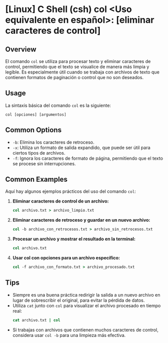 # [Linux] C Shell (csh) col <Uso equivalente en español>: [eliminar caracteres de control]

## Overview
El comando `col` se utiliza para procesar texto y eliminar caracteres de control, permitiendo que el texto se visualice de manera más limpia y legible. Es especialmente útil cuando se trabaja con archivos de texto que contienen formatos de paginación o control que no son deseados.

## Usage
La sintaxis básica del comando `col` es la siguiente:

```
col [opciones] [argumentos]
```

## Common Options
- `-b`: Elimina los caracteres de retroceso.
- `-x`: Utiliza un formato de salida expandido, que puede ser útil para ciertos tipos de archivos.
- `-f`: Ignora los caracteres de formato de página, permitiendo que el texto se procese sin interrupciones.

## Common Examples
Aquí hay algunos ejemplos prácticos del uso del comando `col`:

1. **Eliminar caracteres de control de un archivo:**
   ```csh
   col archivo.txt > archivo_limpio.txt
   ```

2. **Eliminar caracteres de retroceso y guardar en un nuevo archivo:**
   ```csh
   col -b archivo_con_retrocesos.txt > archivo_sin_retrocesos.txt
   ```

3. **Procesar un archivo y mostrar el resultado en la terminal:**
   ```csh
   col archivo.txt
   ```

4. **Usar col con opciones para un archivo específico:**
   ```csh
   col -f archivo_con_formato.txt > archivo_procesado.txt
   ```

## Tips
- Siempre es una buena práctica redirigir la salida a un nuevo archivo en lugar de sobrescribir el original, para evitar la pérdida de datos.
- Utiliza `cat` junto con `col` para visualizar el archivo procesado en tiempo real:
  ```csh
  cat archivo.txt | col
  ```
- Si trabajas con archivos que contienen muchos caracteres de control, considera usar `col -b` para una limpieza más efectiva.